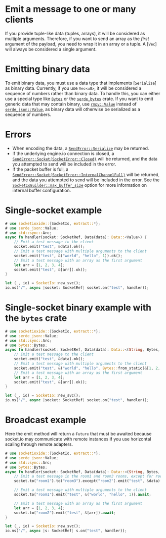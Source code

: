 # Emit a message to one or many clients

If you provide tuple-like data (tuples, arrays), it will be considered as multiple arguments.
Therefore, if you want to send an array as the _first_ argument of the payload,
you need to wrap it in an array or a tuple. A [`Vec`] will always be considered a single argument.

# Emitting binary data
To emit binary data, you must use a data type that implements [`Serialize`] as binary data.
Currently, if you use `Vec<u8>`, it will be considered a sequence of numbers rather than binary data.
To handle this, you can either use a special type like [`Bytes`] or the [`serde_bytes`] crate.
If you want to emit generic data that may contain binary, use [`rmpv::Value`] instead of
[`serde_json::Value`], as binary data will otherwise be serialized as a sequence of numbers.

# Errors
* When encoding the data, a [`SendError::Serialize`] may be returned.
* If the underlying engine.io connection is closed, a [`SendError::Socket(SocketError::Closed)`]
  will be returned, and the data you attempted to send will be included in the error.
* If the packet buffer is full, a [`SendError::Socket(SocketError::InternalChannelFull)`]
  will be returned, and the data you attempted to send will be included in the error.
  See the [`SocketIoBuilder::max_buffer_size`] option for more information on internal buffer configuration.

[`SocketIoBuilder::max_buffer_size`]: crate::SocketIoBuilder#method.max_buffer_size
[`SendError::Serialize`]: crate::SendError::Serialize
[`SendError::Socket(SocketError::Closed)`]: crate::SocketError::Closed
[`SendError::Socket(SocketError::InternalChannelFull)`]: crate::SocketError::InternalChannelFull
[`Bytes`]: bytes::Bytes
[`serde_bytes`]: https://docs.rs/serde_bytes
[`rmpv::Value`]: https://docs.rs/rmpv
[`serde_json::Value`]: https://docs.rs/serde_json/latest/serde_json/value

# Single-socket example
```rust
# use socketioxide::{SocketIo, extract::*};
# use serde_json::Value;
# use std::sync::Arc;
async fn handler(socket: SocketRef, Data(data): Data::<Value>) {
    // Emit a test message to the client
    socket.emit("test", &data).ok();
    // Emit a test message with multiple arguments to the client
    socket.emit("test", &("world", "hello", 1)).ok();
    // Emit a test message with an array as the first argument
    let arr = [1, 2, 3, 4];
    socket.emit("test", &[arr]).ok();
}

let (_, io) = SocketIo::new_svc();
io.ns("/", async |socket: SocketRef| socket.on("test", handler));
```

# Single-socket binary example with the `bytes` crate
```rust
# use socketioxide::{SocketIo, extract::*};
# use serde_json::Value;
# use std::sync::Arc;
# use bytes::Bytes;
async fn handler(socket: SocketRef, Data(data): Data::<(String, Bytes, Bytes)>) {
    // Emit a test message to the client
    socket.emit("test", &data).ok();
    // Emit a test message with multiple arguments to the client
    socket.emit("test", &("world", "hello", Bytes::from_static(&[1, 2, 3, 4]))).ok();
    // Emit a test message with an array as the first argument
    let arr = [1, 2, 3, 4];
    socket.emit("test", &[arr]).ok();
}

let (_, io) = SocketIo::new_svc();
io.ns("/", async |socket: SocketRef| socket.on("test", handler));
```

# Broadcast example

Here the emit method will return a `Future` that must be awaited because socket.io may communicate
with remote instances if you use horizontal scaling through remote adapters.

```rust
# use socketioxide::{SocketIo, extract::*};
# use serde_json::Value;
# use std::sync::Arc;
# use bytes::Bytes;
async fn handler(socket: SocketRef, Data(data): Data::<(String, Bytes, Bytes)>) {
    // Emit a test message in the room1 and room3 rooms, except for room2, with the received binary payload
    socket.to("room1").to("room3").except("room2").emit("test", &data).await;

    // Emit a test message with multiple arguments to the client
    socket.to("room1").emit("test", &("world", "hello", 1)).await;

    // Emit a test message with an array as the first argument
    let arr = [1, 2, 3, 4];
    socket.to("room2").emit("test", &[arr]).await;
}

let (_, io) = SocketIo::new_svc();
io.ns("/", async |s: SocketRef| s.on("test", handler));
```
